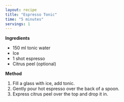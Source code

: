 ```yaml
---
layout: recipe
title: "Espresso Tonic"
time: "5 minutes"
servings: 1
---
```


**Ingredients**
- 150 ml tonic water
- Ice
- 1 shot espresso
- Citrus peel (optional)

**Method**
1. Fill a glass with ice, add tonic.
2. Gently pour hot espresso over the back of a spoon.
3. Express citrus peel over the top and drop it in.
